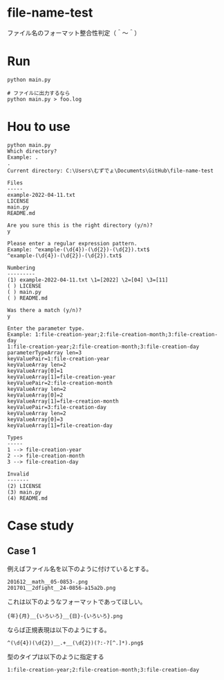 # file-name-test

ファイル名のフォーマット整合性判定（＾～＾）

# Run

```shell
python main.py

# ファイルに出力するなら
python main.py > foo.log
```

# Hou to use

```plaintext
python main.py
Which directory?
Example: .      
.
Current directory: C:\Users\むずでょ\Documents\GitHub\file-name-test

Files
-----
example-2022-04-11.txt
LICENSE
main.py
README.md

Are you sure this is the right directory (y/n)?
y

Please enter a regular expression pattern.    
Example: ^example-(\d{4})-(\d{2})-(\d{2}).txt$
^example-(\d{4})-(\d{2})-(\d{2}).txt$

Numbering
---------
(1) example-2022-04-11.txt \1=[2022] \2=[04] \3=[11]
( ) LICENSE
( ) main.py
( ) README.md

Was there a match (y/n)?
y

Enter the parameter type.
Example: 1:file-creation-year;2:file-creation-month;3:file-creation-day
1:file-creation-year;2:file-creation-month;3:file-creation-day
parameterTypeArray len=3
keyValuePair=1:file-creation-year
keyValueArray len=2
keyValueArray[0]=1
keyValueArray[1]=file-creation-year
keyValuePair=2:file-creation-month
keyValueArray len=2
keyValueArray[0]=2
keyValueArray[1]=file-creation-month
keyValuePair=3:file-creation-day
keyValueArray len=2
keyValueArray[0]=3
keyValueArray[1]=file-creation-day

Types
-----
1 --> file-creation-year
2 --> file-creation-month
3 --> file-creation-day

Invalid
-------
(2) LICENSE
(3) main.py
(4) README.md
```

# Case study

## Case 1

例えばファイル名を以下のように付けているとする。  

```plaintext
201612__math__05-0853-.png
201701__2dfight__24-0856-a15a2b.png
```

これは以下のようなフォーマットであってほしい。  

```plaintext
{年}{月}__{いろいろ}__{日}-{いろいろ}.png
```

ならば正規表現は以下のようにする。  

```plaintext
^(\d{4})(\d{2})__.+__(\d{2})(?:-?[^.]*).png$
```

型のタイプは以下のように指定する

```plaintext
1:file-creation-year;2:file-creation-month;3:file-creation-day
```
